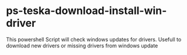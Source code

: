 # ps-teska-download-install-win-driver

This powershell Script will check windows updates for drivers. Usefull to download new drivers or missing drivers from windows update
